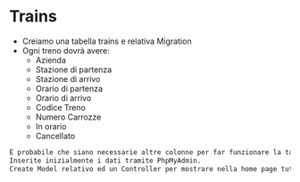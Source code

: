 # Trains

-   Creiamo una tabella trains e relativa Migration
-   Ogni treno dovrà avere:
    -   Azienda
    -   Stazione di partenza
    -   Stazione di arrivo
    -   Orario di partenza
    -   Orario di arrivo
    -   Codice Treno
    -   Numero Carrozze
    -   In orario
    -   Cancellato

```txt
È probabile che siano necessarie altre colonne per far funzionare la tabella nel modo corretto.
Inserite inizialmente i dati tramite PhpMyAdmin.
Create Model relativo ed un Controller per mostrare nella home page tutti i treni che sono in partenza dalla data odierna.
```
